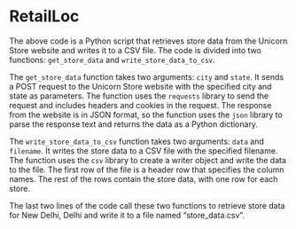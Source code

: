 # RetailLoc
The above code is a Python script that retrieves store data from the Unicorn Store website and writes it to a CSV file. The code is divided into two functions: `get_store_data` and `write_store_data_to_csv`.

The `get_store_data` function takes two arguments: `city` and `state`. It sends a POST request to the Unicorn Store website with the specified city and state as parameters. The function uses the `requests` library to send the request and includes headers and cookies in the request. The response from the website is in JSON format, so the function uses the `json` library to parse the response text and returns the data as a Python dictionary.

The `write_store_data_to_csv` function takes two arguments: `data` and `filename`. It writes the store data to a CSV file with the specified filename. The function uses the `csv` library to create a writer object and write the data to the file. The first row of the file is a header row that specifies the column names. The rest of the rows contain the store data, with one row for each store.

The last two lines of the code call these two functions to retrieve store data for New Delhi, Delhi and write it to a file named “store_data.csv”.
